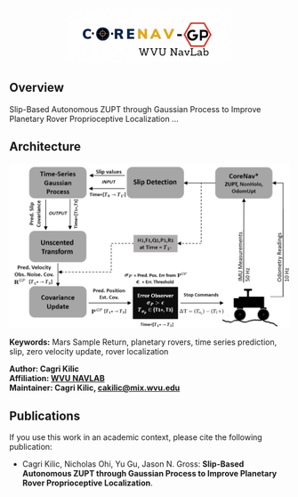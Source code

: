 <p align="center">
<img alt="logo" src="docs/corenav7.gif" width="300">
</p>


## Overview
Slip-Based Autonomous ZUPT through Gaussian Process to Improve Planetary Rover Proprioceptive Localization
...

## Architecture

<img alt="architecture" src="docs/framework.png" width="700">

**Keywords:** Mars Sample Return, planetary rovers, time series prediction, slip, zero velocity update, rover localization

**Author: Cagri Kilic<br />
Affiliation: [WVU NAVLAB](https://navigationlab.wvu.edu/)<br />
Maintainer: Cagri Kilic, cakilic@mix.wvu.edu**


## Publications

If you use this work in an academic context, please cite the following publication:

* Cagri Kilic, Nicholas Ohi, Yu Gu, Jason N. Gross: **Slip-Based Autonomous ZUPT through Gaussian Process to Improve Planetary Rover Proprioceptive Localization**.
